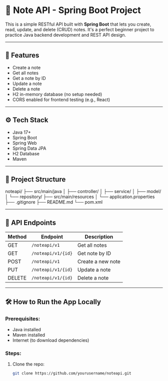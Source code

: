 # 📝 Note API - Spring Boot Project

This is a simple RESTful API built with **Spring Boot** that lets you 
create, read, update, and delete (CRUD) notes. It's a perfect beginner 
project to practice Java backend development and REST API design.

---

## 🚀 Features

- Create a note
- Get all notes
- Get a note by ID
- Update a note
- Delete a note
- H2 in-memory database (no setup needed)
- CORS enabled for frontend testing (e.g., React)

---

## ⚙️ Tech Stack

- Java 17+
- Spring Boot
- Spring Web
- Spring Data JPA
- H2 Database
- Maven

---

## 📂 Project Structure

noteapi/
├── src/main/java
│ ├── controller/
│ ├── service/
│ ├── model/
│ └── repository/
├── src/main/resources
│ └── application.properties
├── .gitignore
├── README.md
└── pom.xml


---

## 🧪 API Endpoints

| Method | Endpoint           | Description         |
|--------|--------------------|---------------------|
| GET    | `/noteapi/v1`      | Get all notes       |
| GET    | `/noteapi/v1/{id}` | Get note by ID      |
| POST   | `/noteapi/v1`      | Create a new note   |
| PUT    | `/noteapi/v1/{id}` | Update a note       |
| DELETE | `/noteapi/v1/{id}` | Delete a note       |

---

## 🛠️ How to Run the App Locally

### Prerequisites:
- Java installed
- Maven installed
- Internet (to download dependencies)

### Steps:

1. Clone the repo:
   ```bash
   git clone https://github.com/yourusername/noteapi.git
